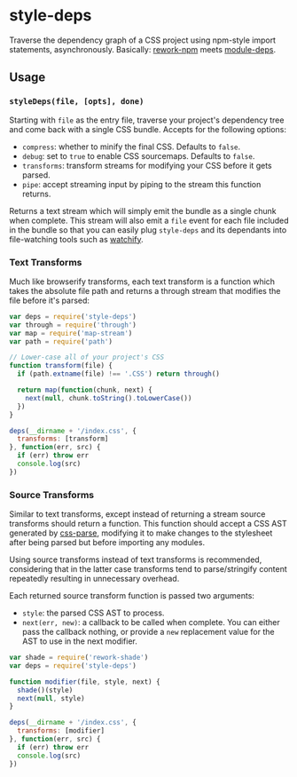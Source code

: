 # style-deps #

Traverse the dependency graph of a CSS project using npm-style import
statements, asynchronously. Basically:
[rework-npm](http://github.com/conradz/rework-npm/) meets
[module-deps](http://github.com/substack/module-deps/).

## Usage ##

### `styleDeps(file, [opts], done)` ###

Starting with `file` as the entry file, traverse your project's dependency
tree and come back with a single CSS bundle. Accepts for the following options:

* `compress`: whether to minify the final CSS. Defaults to `false`.
* `debug`: set to `true` to enable CSS sourcemaps. Defaults to `false`.
* `transforms`: transform streams for modifying your CSS before it gets parsed.
* `pipe`: accept streaming input by piping to the stream this function returns.

Returns a text stream which will simply emit the bundle as a single chunk when
complete. This stream will also emit a `file` event for each file included
in the bundle so that you can easily plug `style-deps` and its dependants
into file-watching tools such as
[watchify](http://github.com/substack/watchify).

### Text Transforms ###

Much like browserify transforms, each text transform is a function which takes
the absolute file path and returns a through stream that modifies the file
before it's parsed:

``` javascript
var deps = require('style-deps')
var through = require('through')
var map = require('map-stream')
var path = require('path')

// Lower-case all of your project's CSS
function transform(file) {
  if (path.extname(file) !== '.CSS') return through()

  return map(function(chunk, next) {
    next(null, chunk.toString().toLowerCase())
  })
}

deps(__dirname + '/index.css', {
  transforms: [transform]
}, function(err, src) {
  if (err) throw err
  console.log(src)
})
```

### Source Transforms ###

Similar to text transforms, except instead of returning a stream source
transforms should return a function. This function should accept a CSS AST
generated by [css-parse](http://github.com/reworkcss/css-parse), modifying it
to make changes to the stylesheet after being parsed but before importing any
modules.

Using source transforms instead of text transforms is recommended, considering
that in the latter case transforms tend to parse/stringify content repeatedly
resulting in unnecessary overhead.

Each returned source transform function is passed two arguments:

* `style`: the parsed CSS AST to process.
* `next(err, new)`: a callback to be called when complete. You can either
  pass the callback nothing, or provide a `new` replacement value for the
  AST to use in the next modifier.

``` javascript
var shade = require('rework-shade')
var deps = require('style-deps')

function modifier(file, style, next) {
  shade()(style)
  next(null, style)
}

deps(__dirname + '/index.css', {
  transforms: [modifier]
}, function(err, src) {
  if (err) throw err
  console.log(src)
})
```
